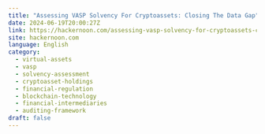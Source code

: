 ```yaml
---
title: "Assessing VASP Solvency For Cryptoassets: Closing The Data Gap"
date: 2024-06-19T20:00:27Z
link: https://hackernoon.com/assessing-vasp-solvency-for-cryptoassets-closing-the-data-gap?source=rss&utm_medium=RSS&utm_source=news.12bit.vn
site: hackernoon.com
language: English
category:
  - virtual-assets
  - vasp
  - solvency-assessment
  - cryptoasset-holdings
  - financial-regulation
  - blockchain-technology
  - financial-intermediaries
  - auditing-framework
draft: false
---
```

